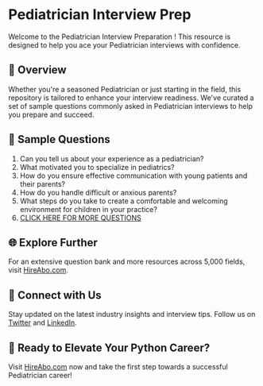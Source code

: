 # Pediatrician Interview Prep

Welcome to the Pediatrician Interview Preparation ! This resource is designed to help you ace your Pediatrician interviews with confidence.

## 🚀 Overview

Whether you're a seasoned Pediatrician or just starting in the field, this repository is tailored to enhance your interview readiness. We've curated a set of sample questions commonly asked in Pediatrician interviews to help you prepare and succeed.

## 📝 Sample Questions

1. Can you tell us about your experience as a pediatrician?
2. What motivated you to specialize in pediatrics?
3. How do you ensure effective communication with young patients and their parents?
4. How do you handle difficult or anxious parents?
5. What steps do you take to create a comfortable and welcoming environment for children in your practice?
6. [CLICK HERE FOR MORE QUESTIONS](https://hireabo.com/job/2_1_13/Pediatrician)

## 🌐 Explore Further

For an extensive question bank and more resources across 5,000 fields, visit [HireAbo.com](https://www.hireabo.com).

## 📱 Connect with Us

Stay updated on the latest industry insights and interview tips. Follow us on [Twitter](https://twitter.com/hireabo) and [LinkedIn](https://www.linkedin.com/in/hire-abo-3609972a8/).

## 🚀 Ready to Elevate Your Python Career?

Visit [HireAbo.com](https://www.hireabo.com) now and take the first step towards a successful Pediatrician career!